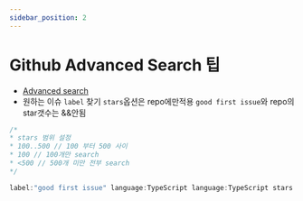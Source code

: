 ```yaml
---
sidebar_position: 2
---
```


# Github Advanced Search 팁

- [Advanced search](https://github.com/search/advanced)
- 원하는 이슈 `label` 찾기 `stars`옵션은 repo에만적용 `good first issue`와 repo의 star갯수는 &&안됨

```js
/*
* stars 범위 설정
* 100..500 // 100 부터 500 사이
* 100 // 100개만 search
* <500 // 500개 미만 전부 search
*/

label:"good first issue" language:TypeScript language:TypeScript stars:100..500
```
